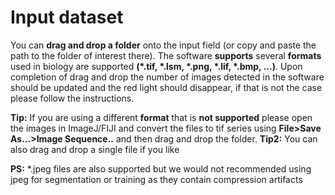 # Input dataset

You can **drag and drop a folder** onto the input field (or copy and paste the path to the folder of interest there). The software **supports** several **formats** used in biology are supported __(*.tif, *.lsm, *.png, *.lif, *.bmp, ...)__. Upon completion of drag and drop the number of images detected in the software should be updated and the red light should disappear, if that is not the case please follow the instructions. 

**Tip:** If you are using a different **format** that is **not supported** please open the images in ImageJ/FIJI and convert the files to tif series using **File>Save As...>Image Sequence..** and then drag and drop the folder.
**Tip2:** You can also drag and drop a single file if you like

**PS:** *.jpeg files are also supported but we would not recommended using jpeg for segmentation or training as they contain compression artifacts
